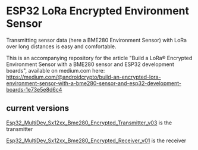 # ESP32 LoRa Encrypted Environment Sensor

Transmitting sensor data (here a BME280 Environment Sensor) with LoRa over long distances is easy and comfortable.

This is an accompanying repository for the article "Build a LoRa® Encrypted Environment Sensor with a BME280 sensor and ESP32 development boards", available on medium.com here: https://medium.com/@androidcrypto/build-an-encrypted-lora-environment-sensor-with-a-bme280-sensor-and-esp32-development-boards-1e73e5e8d6c4

## current versions

[Esp32_MultiDev_Sx12xx_Bme280_Encrypted_Transmitter_v03](https://github.com/AndroidCrypto/ESP32_LoRa_Encrypted_EnvironmentSensor/tree/main/Esp32_MultiDev_Sx12xx_Bme280_Encrypted_Transmitter_v03) is the transmitter

[Esp32_MultiDev_Sx12xx_Bme280_Encrypted_Receiver_v01](https://github.com/AndroidCrypto/ESP32_LoRa_Encrypted_EnvironmentSensor/tree/main/Esp32_MultiDev_Sx12xx_Bme280_Encrypted_Receiver_v01) is the receiver
